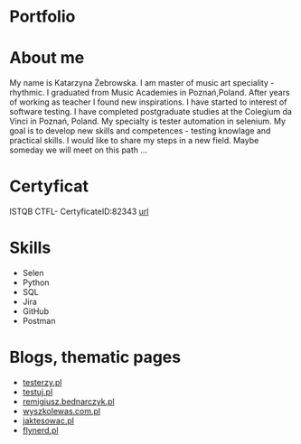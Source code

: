 # Portfolio

# About me
My name is Katarzyna Żebrowska. I am master of music art speciality - rhythmic. I graduated from Music Academies in Poznań,Poland. After years of working as teacher I found new inspirations. I have started to interest of software testing. I have completed postgraduate studies at the Colegium da Vinci in Poznań, Poland. My specialty is tester automation in selenium. My goal is to develop new skills and competences - testing knowlage and practical skills. I would like to share my steps in a new field. Maybe someday we will meet on this path ...

# Certyficat
ISTQB CTFL- CertyficateID:82343 [url](http://scr.istqb.org/?name=%C5%BBebrowska&number=82343&orderBy=relevancy&orderDirection=&dateStart=&dateEnd=&expiryStart=&expiryEnd=&certificationBody=&examProvider=&certificationLevel=&country=)

# Skills
* Selen
* Python
* SQL
* Jira
* GitHub
* Postman

# Blogs, thematic pages
* [testerzy.pl](https://testerzy.pl)
* [testuj.pl](https://testuj.pl)
* [remigiusz.bednarczyk.pl](https://remigiuszbednarczyk.pl)
* [wyszkolewas.com.pl](https://www.wyszkolewas.com.pl)
* [jaktesowac.pl](https://jaktestowac.pl)
* [flynerd.pl](https://www.flynerd.pl)
